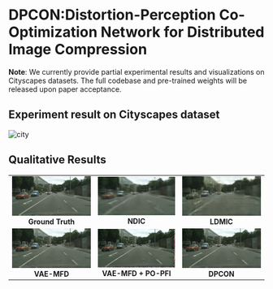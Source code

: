 # DPCON:Distortion-Perception Co-Optimization Network for Distributed Image Compression

**Note**: We currently provide partial experimental results and visualizations on Cityscapes datasets. The full codebase and pre-trained weights will be released upon paper acceptance.
## Experiment result on Cityscapes dataset
![city](https://github.com/user-attachments/assets/69f4879f-bcbc-4d8f-a489-1a008717560c)
## Qualitative Results

<table align="center">
  <tr>
    <td align="center"><img src="images/c_6.png" width="200"><br><b>Ground Truth</b></td>
    <td align="center"><img src="images/c_ndic_6.png" width="200"><br><b>NDIC</b></td>
    <td align="center"><img src="images/c_ldmic_6.png" width="200"><br><b>LDMIC</b></td>
  </tr>
  <tr>
    <td align="center"><img src="images/c_LD_6.png" width="200"><br><b>VAE-MFD</b></td>
    <td align="center"><img src="images/c_LP_6.png" width="200"><br><b>VAE-MFD + PO-PFI</b></td>
    <td align="center"><img src="images/c_alpha_6.png" width="200"><br><b>DPCON</b></td>
  </tr>
</table>








